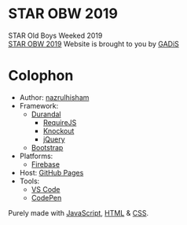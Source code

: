 # STAR OBW 2019
STAR Old Boys Weeked 2019  
[STAR OBW 2019](http://starobw2019.com/) Website is brought to you by [GADiS](http://)

# Colophon 
- Author: [nazrulhisham](http://nazrulhisham.net/)
- Framework:
  - [Durandal](http://durandaljs.com/)
    - [RequireJS](http://requirejs.org/)
    - [Knockout](http://knockoutjs.com/)
    - [jQuery](http://jquery.com/)
  - [Bootstrap](http://getbootstrap.com/)
- Platforms:
    - [Firebase](http://firebase.google.com/)
- Host: [GitHub Pages](http://pages.github.com/)
- Tools: 
    - [VS Code](https://code.visualstudio.com/)
    - [CodePen](https://codepen.io/)

Purely made with [JavaScript](https://developer.mozilla.org/en-US/docs/Web/JavaScript), [HTML](https://developer.mozilla.org/en-US/docs/Web/HTML) & [CSS](https://developer.mozilla.org/en-US/docs/Web/CSS).